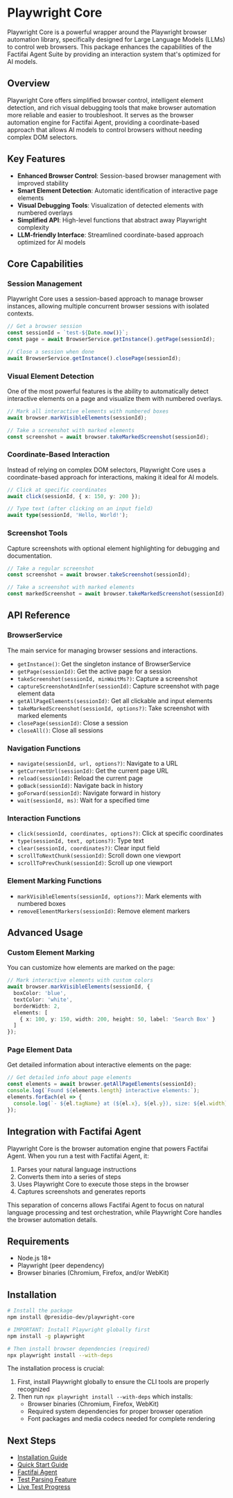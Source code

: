 # Playwright Core

Playwright Core is a powerful wrapper around the Playwright browser automation library, specifically designed for Large Language Models (LLMs) to control web browsers. This package enhances the capabilities of the Factifai Agent Suite by providing an interaction system that's optimized for AI models.

## Overview

Playwright Core offers simplified browser control, intelligent element detection, and rich visual debugging tools that make browser automation more reliable and easier to troubleshoot. It serves as the browser automation engine for Factifai Agent, providing a coordinate-based approach that allows AI models to control browsers without needing complex DOM selectors.

## Key Features

- **Enhanced Browser Control**: Session-based browser management with improved stability
- **Smart Element Detection**: Automatic identification of interactive page elements
- **Visual Debugging Tools**: Visualization of detected elements with numbered overlays
- **Simplified API**: High-level functions that abstract away Playwright complexity
- **LLM-friendly Interface**: Streamlined coordinate-based approach optimized for AI models

## Core Capabilities

### Session Management

Playwright Core uses a session-based approach to manage browser instances, allowing multiple concurrent browser sessions with isolated contexts.

```typescript
// Get a browser session
const sessionId = `test-${Date.now()}`;
const page = await BrowserService.getInstance().getPage(sessionId);

// Close a session when done
await BrowserService.getInstance().closePage(sessionId);
```

### Visual Element Detection

One of the most powerful features is the ability to automatically detect interactive elements on a page and visualize them with numbered overlays.

```typescript
// Mark all interactive elements with numbered boxes
await browser.markVisibleElements(sessionId);

// Take a screenshot with marked elements
const screenshot = await browser.takeMarkedScreenshot(sessionId);
```

### Coordinate-Based Interaction

Instead of relying on complex DOM selectors, Playwright Core uses a coordinate-based approach for interactions, making it ideal for AI models.

```typescript
// Click at specific coordinates
await click(sessionId, { x: 150, y: 200 });

// Type text (after clicking on an input field)
await type(sessionId, 'Hello, World!');
```

### Screenshot Tools

Capture screenshots with optional element highlighting for debugging and documentation.

```typescript
// Take a regular screenshot
const screenshot = await browser.takeScreenshot(sessionId);

// Take a screenshot with marked elements
const markedScreenshot = await browser.takeMarkedScreenshot(sessionId);
```

## API Reference

### BrowserService

The main service for managing browser sessions and interactions.

- `getInstance()`: Get the singleton instance of BrowserService
- `getPage(sessionId)`: Get the active page for a session
- `takeScreenshot(sessionId, minWaitMs?)`: Capture a screenshot
- `captureScreenshotAndInfer(sessionId)`: Capture screenshot with page element data
- `getAllPageElements(sessionId)`: Get all clickable and input elements
- `takeMarkedScreenshot(sessionId, options?)`: Take screenshot with marked elements
- `closePage(sessionId)`: Close a session
- `closeAll()`: Close all sessions

### Navigation Functions

- `navigate(sessionId, url, options?)`: Navigate to a URL
- `getCurrentUrl(sessionId)`: Get the current page URL
- `reload(sessionId)`: Reload the current page
- `goBack(sessionId)`: Navigate back in history
- `goForward(sessionId)`: Navigate forward in history
- `wait(sessionId, ms)`: Wait for a specified time

### Interaction Functions

- `click(sessionId, coordinates, options?)`: Click at specific coordinates
- `type(sessionId, text, options?)`: Type text
- `clear(sessionId, coordinates?)`: Clear input field
- `scrollToNextChunk(sessionId)`: Scroll down one viewport
- `scrollToPrevChunk(sessionId)`: Scroll up one viewport

### Element Marking Functions

- `markVisibleElements(sessionId, options?)`: Mark elements with numbered boxes
- `removeElementMarkers(sessionId)`: Remove element markers

## Advanced Usage

### Custom Element Marking

You can customize how elements are marked on the page:

```typescript
// Mark interactive elements with custom colors
await browser.markVisibleElements(sessionId, {
  boxColor: 'blue',
  textColor: 'white',
  borderWidth: 2,
  elements: [
    { x: 100, y: 150, width: 200, height: 50, label: 'Search Box' }
  ]
});
```

### Page Element Data

Get detailed information about interactive elements on the page:

```typescript
// Get detailed info about page elements
const elements = await browser.getAllPageElements(sessionId);
console.log(`Found ${elements.length} interactive elements:`);
elements.forEach(el => {
  console.log(`- ${el.tagName} at (${el.x}, ${el.y}), size: ${el.width}x${el.height}`);
});
```

## Integration with Factifai Agent

Playwright Core is the browser automation engine that powers Factifai Agent. When you run a test with Factifai Agent, it:

1. Parses your natural language instructions
2. Converts them into a series of steps
3. Uses Playwright Core to execute those steps in the browser
4. Captures screenshots and generates reports

This separation of concerns allows Factifai Agent to focus on natural language processing and test orchestration, while Playwright Core handles the browser automation details.

## Requirements

- Node.js 18+
- Playwright (peer dependency)
- Browser binaries (Chromium, Firefox, and/or WebKit)

## Installation

```bash
# Install the package
npm install @presidio-dev/playwright-core

# IMPORTANT: Install Playwright globally first
npm install -g playwright

# Then install browser dependencies (required)
npx playwright install --with-deps
```

The installation process is crucial:
1. First, install Playwright globally to ensure the CLI tools are properly recognized
2. Then run `npx playwright install --with-deps` which installs:
   - Browser binaries (Chromium, Firefox, WebKit)
   - Required system dependencies for proper browser operation
   - Font packages and media codecs needed for complete rendering

## Next Steps

- [Installation Guide](/getting-started/installation)
- [Quick Start Guide](/getting-started/quick-start)
- [Factifai Agent](/tools/factifai-agent/)
- [Test Parsing Feature](/features/test-parsing)
- [Live Test Progress](/features/live-progress)
